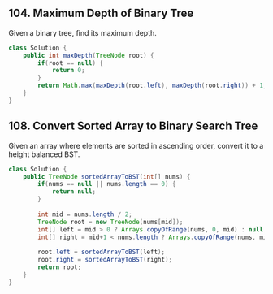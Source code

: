 ## 104. Maximum Depth of Binary Tree
Given a binary tree, find its maximum depth.
```java
class Solution {
    public int maxDepth(TreeNode root) {
        if(root == null) {
            return 0;
        }
        return Math.max(maxDepth(root.left), maxDepth(root.right)) + 1;
    }
}
```

## 108. Convert Sorted Array to Binary Search Tree
Given an array where elements are sorted in ascending order, convert it to a height balanced BST.
```java
class Solution {
    public TreeNode sortedArrayToBST(int[] nums) {
        if(nums == null || nums.length == 0) {
            return null;
        } 
        
        int mid = nums.length / 2;
        TreeNode root = new TreeNode(nums[mid]);
        int[] left = mid > 0 ? Arrays.copyOfRange(nums, 0, mid) : null;
        int[] right = mid+1 < nums.length ? Arrays.copyOfRange(nums, mid+1, nums.length) : null;
        
        root.left = sortedArrayToBST(left);
        root.right = sortedArrayToBST(right);
        return root;
    }
}
```